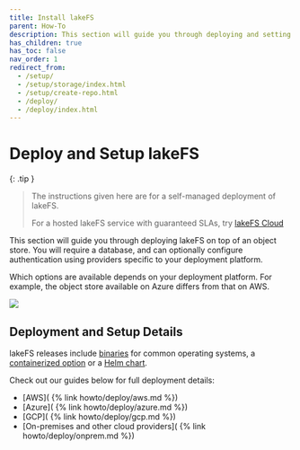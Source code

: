 ```yaml
---
title: Install lakeFS
parent: How-To
description: This section will guide you through deploying and setting up a production lakeFS environment.
has_children: true
has_toc: false
nav_order: 1
redirect_from:
  - /setup/
  - /setup/storage/index.html
  - /setup/create-repo.html
  - /deploy/
  - /deploy/index.html
---
```


# Deploy and Setup lakeFS

{: .tip }
> The instructions given here are for a self-managed deployment of lakeFS. 
> 
> For a hosted lakeFS service with guaranteed SLAs, try [lakeFS Cloud](https://lakefs.cloud)

This section will guide you through deploying lakeFS on top of an object store. You will require a database, and can optionally configure authentication using providers specific to your deployment platform. 

Which options are available depends on your deployment platform. For example, the object store available on Azure differs from that on AWS. 

![](/assets/img/deploy/deploy-lakefs.excalidraw.png)

## Deployment and Setup Details

lakeFS releases include [binaries](https://github.com/treeverse/lakeFS/releases) for common operating systems, a [containerized option](https://hub.docker.com/r/treeverse/lakefs) or a [Helm chart](https://artifacthub.io/packages/helm/lakefs/lakefs).

Check out our guides below for full deployment details: 

* [AWS]( {% link howto/deploy/aws.md %})
* [Azure]( {% link howto/deploy/azure.md %})
* [GCP]( {% link howto/deploy/gcp.md %})
* [On-premises and other cloud providers]( {% link howto/deploy/onprem.md %})